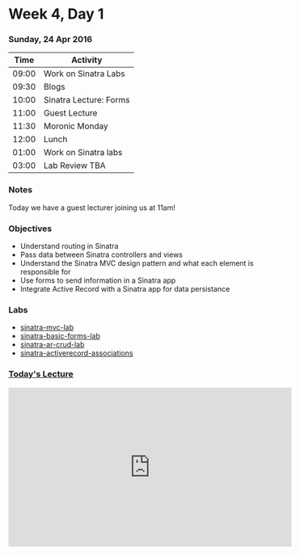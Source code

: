 # Week 4, Day 1

### Sunday, 24 Apr 2016

| Time | Activity |
| --- | --- |
| 09:00 | Work on Sinatra Labs |
| 09:30 | Blogs |
| 10:00 | Sinatra Lecture: Forms |
| 11:00 | Guest Lecture |
| 11:30 | Moronic Monday |
| 12:00 | Lunch |
| 01:00 | Work on Sinatra labs |
| 03:00 | Lab Review TBA |

### Notes

Today we have a guest lecturer joining us at 11am!

### Objectives

- Understand routing in Sinatra 
- Pass data between Sinatra controllers and views 
- Understand the Sinatra MVC design pattern and what each element is responsible for 
- Use forms to send information in a Sinatra app 
- Integrate Active Record with a Sinatra app for data persistance 

### Labs

- [sinatra-mvc-lab](http://www.github.com/learn-co-students/sinatra-mvc-lab-web-0416)
- [sinatra-basic-forms-lab](http://www.github.com/learn-co-students/sinatra-basic-forms-lab-web-0416)
- [sinatra-ar-crud-lab](http://www.github.com/learn-co-students/sinatra-ar-crud-lab-web-0416)
- [sinatra-activerecord-associations](http://www.github.com/learn-co-students/sinatra-activerecord-associations-web-0416)

### [Today's Lecture](http://youtu.be/mc_kCLw_jBA)
<iframe width="560" height="315" src="https://www.youtube.com/embed/mc_kCLw_jBA" frameborder="0" allowfullscreen></iframe>

